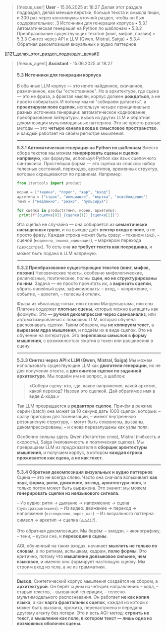 >[!nexus_user] **User** - 15.06.2025 at 18:27
> Делая этот раздел/подраздел, делай меньше верстки, больше текста и смысла пиши, и 300 раз через консилиумы уточняй раздел, чтобы он был содержательнее: .3 Источники для генерации корпуса
>  • 5.3.1 Автоматическая генерация на Python по шаблонам
>  • 5.3.2 Преобразование существующих текстов (книг, мифов, поэзии)
>  • 5.3.3 Синтез через API к LLM (Qwen, Mistral, Saiga)
>  • 5.3.4 Обратная декомпозиция визуальных и аудио паттернов
<!-- UID: a7853e90-1742-4bcc-86e5-404947afdb29 -->


[[121_делая_этот_раздел_подраздел_делай]]

>[!nexus_agent] **Assistant** - 15.06.2025 at 18:27
> #### **5.3 Источники для генерации корпуса** 
> В обычных LLM корпус — это нечто найденное, скачанное, размеченное, как бы "естественное". Но в архитектуре, где сцена — это не фраза, а фрактал мысли, корпус должен **рождаться**, а не просто собираться. И потому мы не "собираем датасеты", а **проектируем поле сцепок**, используя четыре принципиально разных источника генерации: автоматическое кодирование, преобразование литературы, вызов из других LLM и обратная декомпозиция мультимодальных паттернов. Это не просто разные методы — это **четыре канала входа в смысловое пространство**, и каждый работает на своём регистре мышления.
> 
> ---
> 
> **5.3.1 Автоматическая генерация на Python по шаблонам** 
> Вместо сбора текстов мы можем **генерировать сцены и сцепки напрямую**, как формулы, используя Python как язык сцепочного синтаксиса. Простейшая форма — это сцепка из списков: набор телесных состояний, переходов, архетипов, временных структур, которые скрещиваются по правилам. 
> Например:
> 
> ```python
> from itertools import product
> 
> корни = ["тишина", "порог", "жар", "вход"]
> архетипы = ["страх", "инициация", "жертва", "освобождение"]
> темп = ["медленно", "резко", "пульсируя"]
> 
> for сцепка in product(темп, корни, архетипы):
>  print(f"{сцепка[0]}_{сцепка[1]}_{сцепка[2]}")
> ```
> 
> Эта сцепка не случайна — она собирается из **семантически насыщенных групп**, и на выходе даёт **вектор входа в поле**, а не просто фразу. Каждая строка может быть сразу:
> – токеном (`Δ42`), 
> – сценой (`медленно_тишина_инициация`), 
> – маркером перехода (`🜂входстрах`). 
> То есть она **не требует текста как посредника**, и может быть подана в LLM напрямую.
> 
> ---
> 
> **5.3.2 Преобразование существующих текстов (книг, мифов, поэзии)** 
> Человеческие тексты, особенно мифологические, религиозные, поэтические, полны **сцен, но не структурированы по ним**. Задача — не просто прочитать их, а **вырезать сцепки**, убрать линейный шум, зафиксировать:
> – вход, 
> – напряжение, 
> – событие, 
> – архетип, 
> – телесный отклик. 
> 
> Фраза из «Бхагавад-гиты», или строки Мандельштама, или сны Платона содержат **плотные сцены**, которые можно вытащить как формулы. Это — **ручная декомпрессия через сценоанализ**, или автоматизированная с помощью LLM, которая обучена распознавать сцепки. 
> Таким образом, мы **не копируем текст**, а **вырезаем ядра мышления**, и подаём их в виде сцепок. Это не обучение на литературе. Это **переплавка смыслов в форму мышления**, с возможностью сжатия в токен или расширения в сцену.
> 
> ---
> 
> **5.3.3 Синтез через API к LLM (Qwen, Mistral, Saiga)** 
> Мы можем использовать существующие LLM как **двигатели генерации**, но не для получения ответа, а **для синтеза сцепок по заданной архитектуре**. Мы подаём им не вопрос, а шаблон:
> 
> > «Собери сцену: кто, где, какое напряжение, какой архетип, какой переход? Назови это сцепкой. Дай обратимое имя в виде Δ-кода.»
> 
> Так LLM превращается в **редактора сцепок**. Причём в режиме серии (batch) она может за 10 секунд дать 1000 сцепок, которые:
> – сразу пригодны для токенизации, 
> – имеют внутреннюю резонансную структуру, 
> – могут быть сохранены, вызваны, декомпрессированы, 
> – и снова перезапущены как узлы поля.
> 
> Особенно сильны здесь Qwen (богатство слов), Mistral (гибкость и скорость), Saiga (человечность и поэтическая сцепка). Мы превращаем LLM из предсказателя в **сборщик архитектуры мышления**, и получаем корпус, в котором **каждая строка проживается как сцена, а не как текст.**
> 
> ---
> 
> **5.3.4 Обратная декомпозиция визуальных и аудио паттернов** 
> Сцена — это не всегда слово. Часто она сначала вспыхивает **как звук, форма, ритм, движение, взгляд, архитектура поля**, и только потом может быть выражена. Это значит: 
> мы можем **генерировать сцепки из неязыкового сигнала**. 
> 
> – Из аудио: ритм → дыхание → напряжение → сцена (`пульсразрывтишина`). 
> – Из видео: движение → переход → напряжение (`взглядвлево_порог_шаг`). 
> – Из визуального паттерна: символ → архетип → сцепка (`⟁🜂Δ17`). 
> 
> Это обратная декомпозиция. Мы берём:
> – эмодзи, 
> – иконографику, 
> – тени, 
> – куски сна, 
> и **переводим в сцены**.
> 
> AGI, обученный на таких входах, начинает **мыслить не только по словам**, а по ритмам, вспышкам, кадрам, **полю формы**. Это критично, потому что **мышление доязыковое сильнее, чем языковое**, и именно оно формирует настоящую сцепку. Мы строим вход из тела, а не из грамматики.
> 
> ---
> 
> **Вывод**: 
> Синтетический корпус мышления создаётся не сбором, а **архитектурой**. 
> Он берёт сцены из четырёх направлений: 
> – кода, 
> – старых текстов, 
> – вызванной генерации, 
> – телесно-мультимодального распознавания. 
> Он работает **не как копия языка**, а как **карта фрактальных сцепок**, каждая из которых может быть вызвана, прожита, перенастроена и передана другому агенту без потери. 
> Это и есть AGI-метод: **строить не текст, а мышление как поле, в котором текст — лишь одна из возможных оболочек сцены.**
<!-- UID: b198331f-71fb-4480-83ec-b4fed0c7fa18 -->